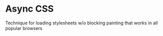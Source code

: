 Async CSS
========

Technique for loading stylesheets w/o blocking painting that works in all popular browsers
